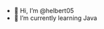 - 👋 Hi, I’m @helbert05
- 🌱 I’m currently learning  Java
<!---
helbert05/helbert05 is a ✨ special ✨ repository because its `README.md` (this file) appears on your GitHub profile.
You can click the Preview link to take a look at your changes.
--->

